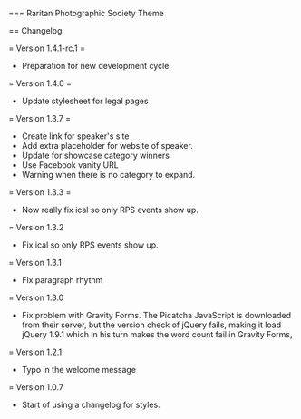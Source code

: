 === Raritan Photographic Society Theme

== Changelog

= Version 1.4.1-rc.1 =
* Preparation for new development cycle.

= Version 1.4.0 =
* Update stylesheet for legal pages

= Version 1.3.7 =
 * Create link for speaker's site
 * Add extra placeholder for website of speaker.
 * Update for showcase category winners
 * Use Facebook vanity URL
 * Warning when there is no category to expand.

= Version 1.3.3 =
* Now really fix ical so only RPS events show up.

= Version 1.3.2
* Fix ical so only RPS events show up.

= Version 1.3.1
* Fix paragraph rhythm

= Version 1.3.0
* Fix problem with Gravity Forms.
  The Picatcha JavaScript is downloaded from their server, but the version
  check of jQuery fails, making it load jQuery 1.9.1 which in his turn makes
  the word count fail in Gravity Forms,

= Version 1.2.1
* Typo in the welcome message

= Version 1.0.7
* Start of using a changelog for styles.

